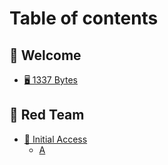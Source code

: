 # Table of contents

## 🎉 Welcome

* [🖥 1337 Bytes](README.md)

## 🔴 Red Team

* [🚪 Initial Access](red-team/initial-access/README.md)
  * [A](red-team/initial-access/a.md)
